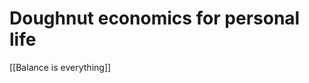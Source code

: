 # Doughnut economics for personal life 
[[Balance is everything]]

<!-- #p1 -->

<!-- {BearID:7087E327-F59A-4CF0-8B71-E1365168EFC2-342-000000EB6B6ED75F} -->
